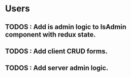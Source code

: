 # Users
## TODOS : Add is admin logic to IsAdmin component with redux state.
## TODOS : Add client CRUD forms.
## TODOS : Add server admin logic.